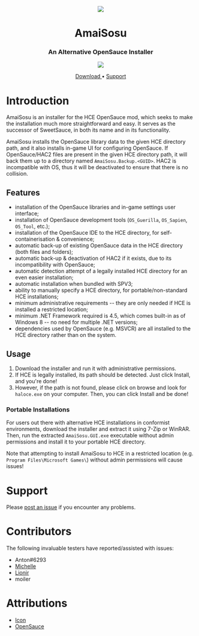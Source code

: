 <html>
    <p align="center">
        <img src="https://user-images.githubusercontent.com/10241434/61166409-7f6f7d80-a55f-11e9-8e68-bfaa3e39890e.png">
    <p>
    <h1 align="center">
        AmaiSosu
    </h1>
    <h3 align="center">
        An Alternative OpenSauce Installer
    </h3>
    <p align="center">
        <img src="https://user-images.githubusercontent.com/10241434/61166547-fc035b80-a561-11e9-8928-d39d5d4a6a77.png">
    <p>
    <p align="center">
        <a href="https://github.com/HaloSPV3/AmaiSosu/releases/latest">
            Download
        </a>
        •
        <a href="https://www.reddit.com/r/halospv3/comments/9xvnn5/amaisosu_an_opensauce_installer/">
            Support
        </a>
    </p>
</html>

# Introduction

AmaiSosu is an installer for the HCE OpenSauce mod, which seeks to make the
installation much more straightforward and easy. It serves as the successor of
SweetSauce, in both its name and in its functionality.

AmaiSosu installs the OpenSauce library data to the given HCE directory path,
and it also installs in-game UI for configuring OpenSauce. If OpenSauce/HAC2
files are present in the given HCE directory path, it will back them up to a
directory named `AmaiSosu.Backup.<GUID>`. HAC2 is incompatible with OS, thus it
will be deactivated to ensure that there is no collision.

## Features

- installation of the OpenSauce libraries and in-game settings user interface;
- installation of OpenSauce development tools (`OS_Guerilla`, `OS_Sapien`,
  `OS_Tool`, etc.);
- installation of the OpenSauce IDE to the HCE directory, for
  self-containerisation & convenience;
- automatic back-up of existing OpenSauce data in the HCE directory (both files
  and folders);
- automatic back-up & deactivation of HAC2 if it exists, due to its
  incompatibility with OpenSauce;
- automatic detection attempt of a legally installed HCE directory for an even
  easier installation;
- automatic installation when bundled with SPV3;
- ability to manually specify a HCE directory, for portable/non-standard HCE
  installations;
- minimum administrative requirements -- they are only needed if HCE is
  installed a restricted location;
- minimum .NET Framework required is 4.5, which comes built-in as of Windows 8
  -- no need for multiple .NET versions;
- dependencies used by OpenSauce (e.g. MSVCR) are all installed to the HCE
  directory rather than on the system.

## Usage

1. Download the installer and run it with administrative permissions.
2. If HCE is legally installed, its path should be detected. Just click Install,
   and you're done!
3. However, if the path is not found, please click on browse and look for
   `haloce.exe` on your computer. Then, you can click Install and be done!

### Portable Installations

For users out there with alternative HCE installations in conformist
environments, download the installer and extract it using 7-Zip or WinRAR. Then,
run the extracted `AmaiSosu.GUI.exe` executable without admin permissions and
install it to your portable HCE directory.

Note that attempting to install AmaiSosu to HCE in a restricted location (e.g.
`Program Files\Microsoft Games\`) without admin permissions will cause issues!

# Support

Please [post an issue](https://github.com/HaloSPV3/AmaiSosu/issues/new) if
you encounter any problems.

# Contributors

The following invaluable testers have reported/assisted with issues:

- Anton#6293
- [Michelle](https://github.com/gbMichelle)
- [Lionir](https://github.com/lionirdeadman)
- moiler

# Attributions

- [Icon](https://www.flaticon.com/free-icon/bowl-and-chopsticks-of-japan_12775)
- [OpenSauce](https://twitter.com/KornnerStudios)
